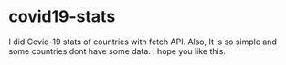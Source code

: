 # covid19-stats
I did Covid-19 stats of countries with fetch API. Also, It is so simple and some countries dont have some data.
I hope you like this.
